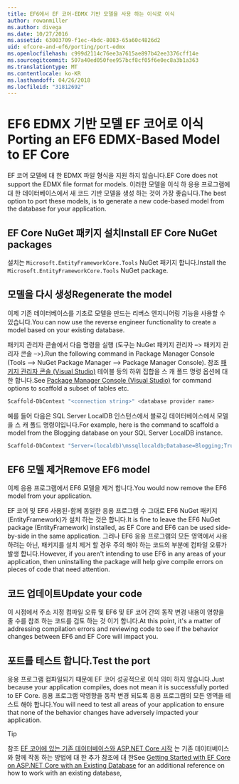 ```yaml
---
title: EF6에서 EF 코어-EDMX 기반 모델을 사용 하는 이식로 이식
author: rowanmiller
ms.author: divega
ms.date: 10/27/2016
ms.assetid: 63003709-f1ec-4bdc-8083-65a60c4826d2
uid: efcore-and-ef6/porting/port-edmx
ms.openlocfilehash: c999d2114c76ee3a7615ae897b42ee3376cff14e
ms.sourcegitcommit: 507a40ed050fee957bcf8cf05f6e0ec8a3b1a363
ms.translationtype: MT
ms.contentlocale: ko-KR
ms.lasthandoff: 04/26/2018
ms.locfileid: "31812692"
---
```

# <a name="porting-an-ef6-edmx-based-model-to-ef-core"></a><span data-ttu-id="03cc5-102">EF6 EDMX 기반 모델 EF 코어로 이식</span><span class="sxs-lookup"><span data-stu-id="03cc5-102">Porting an EF6 EDMX-Based Model to EF Core</span></span>

<span data-ttu-id="03cc5-103">EF 코어 모델에 대 한 EDMX 파일 형식을 지원 하지 않습니다.</span><span class="sxs-lookup"><span data-stu-id="03cc5-103">EF Core does not support the EDMX file format for models.</span></span> <span data-ttu-id="03cc5-104">이러한 모델을 이식 하 응용 프로그램에 대 한 데이터베이스에서 새 코드 기반 모델을 생성 하는 것이 가장 좋습니다.</span><span class="sxs-lookup"><span data-stu-id="03cc5-104">The best option to port these models, is to generate a new code-based model from the database for your application.</span></span>

## <a name="install-ef-core-nuget-packages"></a><span data-ttu-id="03cc5-105">EF Core NuGet 패키지 설치</span><span class="sxs-lookup"><span data-stu-id="03cc5-105">Install EF Core NuGet packages</span></span>

<span data-ttu-id="03cc5-106">설치는 `Microsoft.EntityFrameworkCore.Tools` NuGet 패키지 합니다.</span><span class="sxs-lookup"><span data-stu-id="03cc5-106">Install the `Microsoft.EntityFrameworkCore.Tools` NuGet package.</span></span>

## <a name="regenerate-the-model"></a><span data-ttu-id="03cc5-107">모델을 다시 생성</span><span class="sxs-lookup"><span data-stu-id="03cc5-107">Regenerate the model</span></span>

<span data-ttu-id="03cc5-108">이제 기존 데이터베이스를 기초로 모델을 만드는 리버스 엔지니어링 기능을 사용할 수 있습니다.</span><span class="sxs-lookup"><span data-stu-id="03cc5-108">You can now use the reverse engineer functionality to create a model based on your existing database.</span></span>

<span data-ttu-id="03cc5-109">패키지 관리자 콘솔에서 다음 명령을 실행 (도구는 NuGet 패키지 관리자 –> 패키지 관리자 콘솔 –>).</span><span class="sxs-lookup"><span data-stu-id="03cc5-109">Run the following command in Package Manager Console (Tools –> NuGet Package Manager –> Package Manager Console).</span></span> <span data-ttu-id="03cc5-110">참조 [패키지 관리자 콘솔 (Visual Studio)](../../core/miscellaneous/cli/powershell.md) 테이블 등의 하위 집합을 스 캐 폴드 명령 옵션에 대 한 합니다.</span><span class="sxs-lookup"><span data-stu-id="03cc5-110">See [Package Manager Console (Visual Studio)](../../core/miscellaneous/cli/powershell.md) for command options to scaffold a subset of tables etc.</span></span>

``` powershell
Scaffold-DbContext "<connection string>" <database provider name>
```

<span data-ttu-id="03cc5-111">예를 들어 다음은 SQL Server LocalDB 인스턴스에서 블로깅 데이터베이스에서 모델을 스 캐 폴드 명령이입니다.</span><span class="sxs-lookup"><span data-stu-id="03cc5-111">For example, here is the command to scaffold a model from the Blogging database on your SQL Server LocalDB instance.</span></span>

``` powershell
Scaffold-DbContext "Server=(localdb)\mssqllocaldb;Database=Blogging;Trusted_Connection=True;" Microsoft.EntityFrameworkCore.SqlServer
```

## <a name="remove-ef6-model"></a><span data-ttu-id="03cc5-112">EF6 모델 제거</span><span class="sxs-lookup"><span data-stu-id="03cc5-112">Remove EF6 model</span></span>

<span data-ttu-id="03cc5-113">이제 응용 프로그램에서 EF6 모델을 제거 합니다.</span><span class="sxs-lookup"><span data-stu-id="03cc5-113">You would now remove the EF6 model from your application.</span></span>

<span data-ttu-id="03cc5-114">EF 코어 및 EF6 사용된-함께 동일한 응용 프로그램 수 그대로 EF6 NuGet 패키지 (EntityFramework)가 설치 하는 것은 합니다.</span><span class="sxs-lookup"><span data-stu-id="03cc5-114">It is fine to leave the EF6 NuGet package (EntityFramework) installed, as EF Core and EF6 can be used side-by-side in the same application.</span></span> <span data-ttu-id="03cc5-115">그러나 EF6 응용 프로그램의 모든 영역에서 사용 하려는 아닌, 패키지를 설치 제거 할 경우 주의 해야 하는 코드의 부분에 컴파일 오류가 발생 합니다.</span><span class="sxs-lookup"><span data-stu-id="03cc5-115">However, if you aren't intending to use EF6 in any areas of your application, then uninstalling the package will help give compile errors on pieces of code that need attention.</span></span>

## <a name="update-your-code"></a><span data-ttu-id="03cc5-116">코드 업데이트</span><span class="sxs-lookup"><span data-stu-id="03cc5-116">Update your code</span></span>

<span data-ttu-id="03cc5-117">이 시점에서 주소 지정 컴파일 오류 및 EF6 및 EF 코어 간의 동작 변경 내용이 영향을 줄 수를 참조 하는 코드를 검토 하는 것 이기 합니다.</span><span class="sxs-lookup"><span data-stu-id="03cc5-117">At this point, it's a matter of addressing compilation errors and reviewing code to see if the behavior changes between EF6 and EF Core will impact you.</span></span>

## <a name="test-the-port"></a><span data-ttu-id="03cc5-118">포트를 테스트 합니다.</span><span class="sxs-lookup"><span data-stu-id="03cc5-118">Test the port</span></span>

<span data-ttu-id="03cc5-119">응용 프로그램 컴파일되기 때문에 EF 코어 성공적으로 이식 의미 하지 않습니다.</span><span class="sxs-lookup"><span data-stu-id="03cc5-119">Just because your application compiles, does not mean it is successfully ported to EF Core.</span></span> <span data-ttu-id="03cc5-120">응용 프로그램 악영향을 동작 변경 되도록 응용 프로그램의 모든 영역을 테스트 해야 합니다.</span><span class="sxs-lookup"><span data-stu-id="03cc5-120">You will need to test all areas of your application to ensure that none of the behavior changes have adversely impacted your application.</span></span>

> [!TIP]
> <span data-ttu-id="03cc5-121">참조 [EF 코어에 있는 기존 데이터베이스와 ASP.NET Core 시작](xref:core/get-started/aspnetcore/existing-db) 는 기존 데이터베이스와 함께 작동 하는 방법에 대 한 추가 참조에 대 한</span><span class="sxs-lookup"><span data-stu-id="03cc5-121">See [Getting Started with EF Core on ASP.NET Core with an Existing Database](xref:core/get-started/aspnetcore/existing-db) for an additional reference on how to work with an existing database,</span></span> 
